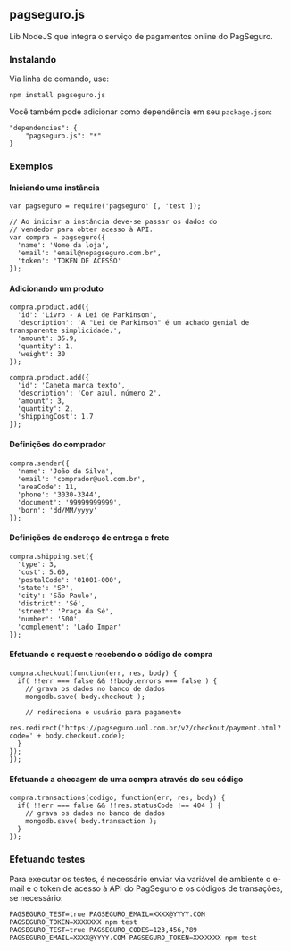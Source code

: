 ## pagseguro.js

Lib NodeJS que integra o serviço de pagamentos online do PagSeguro.

### Instalando

Via linha de comando, use:

    npm install pagseguro.js

Você também pode adicionar como dependência em seu `package.json`:

    "dependencies": {
        "pagseguro.js": "*"
    }

### Exemplos

#### Iniciando uma instância

    var pagseguro = require('pagseguro' [, 'test']);
    
    // Ao iniciar a instância deve-se passar os dados do
    // vendedor para obter acesso à API.
    var compra = pagseguro({
      'name': 'Nome da loja',
      'email': 'email@nopagseguro.com.br',
      'token': 'TOKEN DE ACESSO'
    });

#### Adicionando um produto

    compra.product.add({
      'id': 'Livro - A Lei de Parkinson',
      'description': 'A "Lei de Parkinson" é um achado genial de transparente simplicidade.',
      'amount': 35.9,
      'quantity': 1,
      'weight': 30
    });
    
    compra.product.add({
      'id': 'Caneta marca texto',
      'description': 'Cor azul, número 2',
      'amount': 3,
      'quantity': 2,
      'shippingCost': 1.7
    });

#### Definições do comprador

    compra.sender({
      'name': 'João da Silva',
      'email': 'comprador@uol.com.br',
      'areaCode': 11,
      'phone': '3030-3344',
      'document': '99999999999',
      'born': 'dd/MM/yyyy'
    });

#### Definições de endereço de entrega e frete

    compra.shipping.set({
      'type': 3,
      'cost': 5.60,
      'postalCode': '01001-000',
      'state': 'SP',
      'city': 'São Paulo',
      'district': 'Sé',
      'street': 'Praça da Sé',
      'number': '500',
      'complement': 'Lado Impar'
    });

#### Efetuando o request e recebendo o código de compra

    compra.checkout(function(err, res, body) {
      if( !!err === false && !!body.errors === false ) {
        // grava os dados no banco de dados
        mongodb.save( body.checkout );
    
        // redireciona o usuário para pagamento
        res.redirect('https://pagseguro.uol.com.br/v2/checkout/payment.html?code=' + body.checkout.code);
      }
    });
    });

#### Efetuando a checagem de uma compra através do seu código

    compra.transactions(codigo, function(err, res, body) {
      if( !!err === false && !!res.statusCode !== 404 ) {
        // grava os dados no banco de dados
        mongodb.save( body.transaction );
      }
    });

### Efetuando testes

Para executar os testes, é necessário enviar via variável de ambiente o e-mail e o token de acesso à API do PagSeguro e 
os códigos de transações, se necessário:

    PAGSEGURO_TEST=true PAGSEGURO_EMAIL=XXXX@YYYY.COM PAGSEGURO_TOKEN=XXXXXXX npm test
    PAGSEGURO_TEST=true PAGSEGURO_CODES=123,456,789 PAGSEGURO_EMAIL=XXXX@YYYY.COM PAGSEGURO_TOKEN=XXXXXXX npm test
